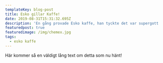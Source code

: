 ```yaml
---
templateKey: blog-post
title: Esko gillar Kaffe!
date: 2019-08-31T15:31:32.695Z
description: 'En gång provade Esko kaffe, han tyckte det var supergott typ!'
featuredpost: true
featuredimage: /img/chemex.jpg
tags:
  - esko kaffe
---
```

Här kommer så en väldigt lång text om detta som nu hänt!
